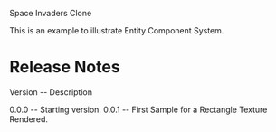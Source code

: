 Space Invaders Clone

This is an example to illustrate Entity Component System.


# Release Notes

Version -- Description

0.0.0   -- Starting version.
0.0.1	-- First Sample for a Rectangle Texture Rendered.



